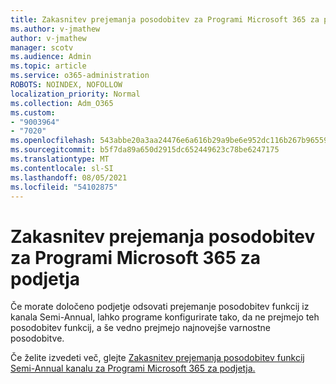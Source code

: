 ```yaml
---
title: Zakasnitev prejemanja posodobitev za Programi Microsoft 365 za podjetja
ms.author: v-jmathew
author: v-jmathew
manager: scotv
ms.audience: Admin
ms.topic: article
ms.service: o365-administration
ROBOTS: NOINDEX, NOFOLLOW
localization_priority: Normal
ms.collection: Adm_O365
ms.custom:
- "9003964"
- "7020"
ms.openlocfilehash: 543abbe20a3aa24476e6a616b29a9be6e952dc116b267b965597006d9413e02c
ms.sourcegitcommit: b5f7da89a650d2915dc652449623c78be6247175
ms.translationtype: MT
ms.contentlocale: sl-SI
ms.lasthandoff: 08/05/2021
ms.locfileid: "54102875"
---
```

# <a name="delay-receiving-updates-to-microsoft-365-apps-for-enterprise"></a>Zakasnitev prejemanja posodobitev za Programi Microsoft 365 za podjetja

Če morate določeno podjetje odsovati prejemanje posodobitev funkcij iz kanala Semi-Annual, lahko programe konfigurirate tako, da ne prejmejo teh posodobitev funkcij, a še vedno prejmejo najnovejše varnostne posodobitve.

Če želite izvedeti več, glejte [Zakasnitev prejemanja posodobitev funkcij Semi-Annual kanalu za Programi Microsoft 365 za podjetja.](https://go.microsoft.com/fwlink/?linkid=2109533)
